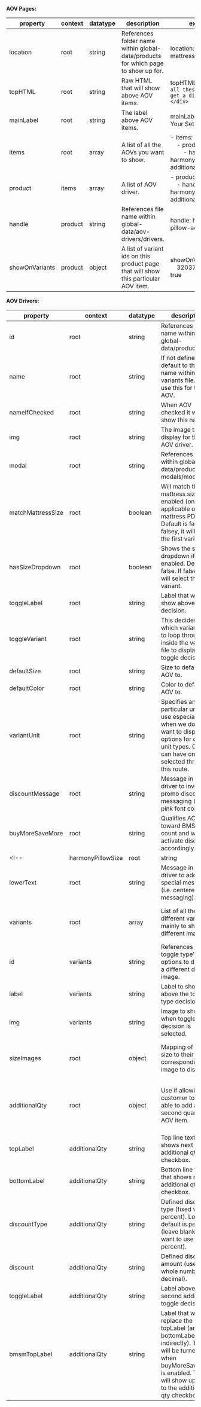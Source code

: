 **AOV Pages:**

| property | context | datatype | description | example |
| -------- | ------- | -------- | ----------- | ------- |
| location | root | string | References folder name within global-data/products for which page to show up for. | location: purple-mattress |
| topHTML | root | string | Raw HTML that will show above AOV items. | topHTML: `<div>Buy all these things and get a discount.</div>` |
| mainLabel | root | string | The label above AOV items. | mainLabel: Complete Your Set | 
| items | root | array | A list of all the AOVs you want to show. | - items:<br/>&nbsp;&nbsp;&nbsp;&nbsp;- product:<br/>&nbsp;&nbsp;&nbsp;&nbsp;&nbsp;&nbsp;&nbsp;&nbsp;- handle: harmony-pillow-additional-qty |
| product | items | array | A list of AOV driver. | - product:<br/>&nbsp;&nbsp;&nbsp;&nbsp;- handle: harmony-pillow-additional-qty | 
| handle | product | string | References file name within global-data/aov-drivers/drivers. | handle: harmony-pillow-additional-qty |
| showOnVariants | product | object | A list of variant ids on this product page that will show this particular AOV item. | showOnVariants:<br/>&nbsp;&nbsp;&nbsp;&nbsp;32037233360943: true |

**AOV Drivers:**

| property | context | datatype | description | example |
| -------- | ------- | -------- | ----------- | ------- |
| id | root | string | References folder name within global-data/products. | id: ascent |
| name | root | string | If not defined it will default to the name within the variants file. It will use this for the AOV.  | name: Purple Harmony Pillow |
| nameIfChecked | root | string | When AOV checked it will show this name. | nameIfChecked: Harmony Pillow |
| img | root | string | The image that will display for the AOV driver. | img: https://cdn.purple.com/image/upload/products/ascent-powerbase/ascent-3-by-2.jpg |
| modal | root | string | References file within global-data/product-modals/modals | modal: ascent |
| matchMattressSize | root | boolean | Will match the mattress size if enabled (only applicable on mattress PDPs). Default is false. If falsey, it will select the first variant. | matchMattressSize: true |
| hasSizeDropdown | root | boolean | Shows the size dropdown if enabled. Default is false. If falsey, it will select the first variant. | hasSizeDropdown: true  |
| toggleLabel | root | string | Label that will show above toggle decision. | toggleLabel: Model |
| toggleVariant | root | string | This decides which variant type to loop through inside the variant file to display as a toggle decision. | toggleVariant: model |
| defaultSize | root | string | Size to default AOV to. | defaultSize: Full/Queen |
| defaultColor | root | string | Color to default AOV to. | defaultColor: Grey |
| variantUnit | root | string | Specifies any particular unit to use especially when we don't want to display options for other unit types. Only can have one unit selected through this route. | variantUnit: Sheet Set |
| discountMessage | root | string | Message in AOV driver to invoke promo discount messaging (i.e. pink font color). | discountMessage: 20% Off the Purple Duvet |
| buyMoreSaveMore | root | string | Qualifies AOV item toward BMSM count and will activate discounts accordingly. | buyMoreSaveMore: true |
<!-- | harmonyPillowSize | root | string |  | harmonyPillowSize: Standard | -->
| lowerText | root | string | Message in AOV driver to add any special messaging (i.e. centered, grey messaging). | lowerText: Not eligible for accessory sale |
| variants | root | array | List of all the different variants mainly to show different images. | variants:<br/>&nbsp;&nbsp;&nbsp;&nbsp;- id: Lightweight<br/>&nbsp;&nbsp;&nbsp;&nbsp;&nbsp;&nbsp;&nbsp;&nbsp;label: LIGHTWEIGHT<br/>&nbsp;&nbsp;&nbsp;&nbsp;&nbsp;&nbsp;&nbsp;&nbsp;img: https://cdn.purple.com/image/upload/v1580946150/products/Foundation/frame_foundation_slate_2x3.png |
| id | variants | string | References the toggle type's options to display a different defined image. | id: Lightweight |
| label | variants | string | Label to show above the toggle type decision. | label: LIGHTWEIGHT |
| img | variants | string | Image to show when toggle type decision is selected. | img: https://cdn.purple.com/image/upload/v1580946150/products/Foundation/frame_foundation_slate_2x3.png |
| sizeImages | root | object | Mapping of variant size to their corresponding image to display. | sizeImages:<br/>&nbsp;&nbsp;&nbsp;&nbsp;Twin XL: https://cdn.purple.com/image/upload/products/ascent-powerbase/ascent-twin-03.jpg<br/>&nbsp;&nbsp;&nbsp;&nbsp;Queen: https://cdn.purple.com/image/upload/products/ascent-powerbase/ascent-queen-03.jpg<br/>&nbsp;&nbsp;&nbsp;&nbsp;King: https://cdn.purple.com/image/upload/products/ascent-powerbase/ascent-queen-03.jpg<br/>&nbsp;&nbsp;&nbsp;&nbsp;Split King: https://cdn.purple.com/image/upload/products/ascent-powerbase/ascent-split-king-03.jpg |
| additionalQty | root | object | Use if allowing customer to be able to add a second quantity of AOV item. | additionalQty:<br/>&nbsp;&nbsp;&nbsp;&nbsp;topLabel: Save an additional $32<br/>&nbsp;&nbsp;&nbsp;&nbsp;bottomLabel: When you buy a second Harmony Pillow<br/>&nbsp;&nbsp;&nbsp;&nbsp;discountType: fixed<br/>&nbsp;&nbsp;&nbsp;&nbsp;discount: 16<br/>&nbsp;&nbsp;&nbsp;&nbsp;toggleLabel: Second Pillow Height<br/>&nbsp;&nbsp;&nbsp;&nbsp;bmsmTopLabel: Second Harmony Pillow |
| topLabel | additionalQty | string | Top line text that shows next to additional qty checkbox.  | topLabel: Save an additional $32 |
| bottomLabel | additionalQty | string | Bottom line text that shows next to additional qty checkbox. | bottomLabel: When you buy a second Harmony Pillow |
| discountType | additionalQty | string | Defined discount type (fixed vs percent). Logic default is percent (leave blank if you want to use percent). | discountType: fixed |
| discount | additionalQty | string | Defined discount amount (use whole number not decimal). | discount: 16 |
| toggleLabel | additionalQty | string | Label above the second additional toggle decisions. | toggleLabel: Second Pillow Height |
| bmsmTopLabel | additionalQty | string | Label that will replace the topLabel (and bottomLabel, indirectly). This will be turned on when buyMoreSaveMore is enabled. This will show up next to the additional qty checkbox. | bmsmTopLabel: Second Harmony Pillow |

